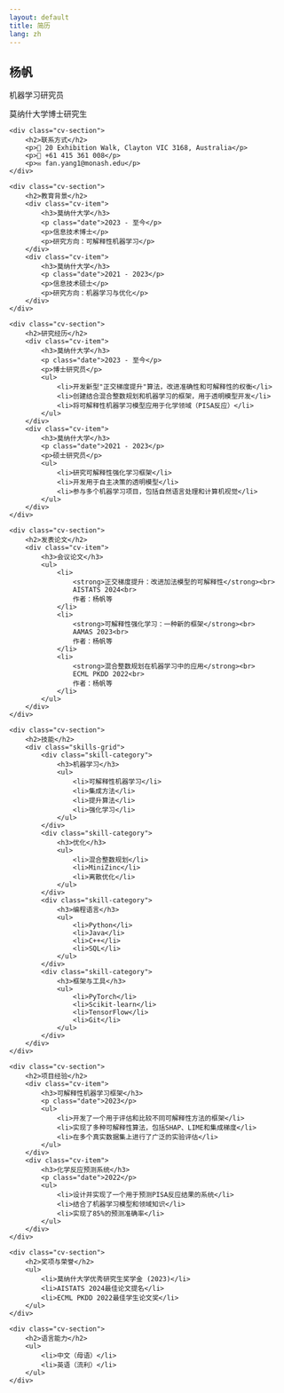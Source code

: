 ```yaml
---
layout: default
title: 简历
lang: zh
---
```


<section class="cv">
    <div class="cv-header">
        <h1>杨帆</h1>
        <p>机器学习研究员</p>
        <p>莫纳什大学博士研究生</p>
    </div>

    <div class="cv-section">
        <h2>联系方式</h2>
        <p>📍 20 Exhibition Walk, Clayton VIC 3168, Australia</p>
        <p>📱 +61 415 361 008</p>
        <p>✉️ fan.yang1@monash.edu</p>
    </div>

    <div class="cv-section">
        <h2>教育背景</h2>
        <div class="cv-item">
            <h3>莫纳什大学</h3>
            <p class="date">2023 - 至今</p>
            <p>信息技术博士</p>
            <p>研究方向：可解释性机器学习</p>
        </div>
        <div class="cv-item">
            <h3>莫纳什大学</h3>
            <p class="date">2021 - 2023</p>
            <p>信息技术硕士</p>
            <p>研究方向：机器学习与优化</p>
        </div>
    </div>

    <div class="cv-section">
        <h2>研究经历</h2>
        <div class="cv-item">
            <h3>莫纳什大学</h3>
            <p class="date">2023 - 至今</p>
            <p>博士研究员</p>
            <ul>
                <li>开发新型"正交梯度提升"算法，改进准确性和可解释性的权衡</li>
                <li>创建结合混合整数规划和机器学习的框架，用于透明模型开发</li>
                <li>将可解释性机器学习模型应用于化学领域（PISA反应）</li>
            </ul>
        </div>
        <div class="cv-item">
            <h3>莫纳什大学</h3>
            <p class="date">2021 - 2023</p>
            <p>硕士研究员</p>
            <ul>
                <li>研究可解释性强化学习框架</li>
                <li>开发用于自主决策的透明模型</li>
                <li>参与多个机器学习项目，包括自然语言处理和计算机视觉</li>
            </ul>
        </div>
    </div>

    <div class="cv-section">
        <h2>发表论文</h2>
        <div class="cv-item">
            <h3>会议论文</h3>
            <ul>
                <li>
                    <strong>正交梯度提升：改进加法模型的可解释性</strong><br>
                    AISTATS 2024<br>
                    作者：杨帆等
                </li>
                <li>
                    <strong>可解释性强化学习：一种新的框架</strong><br>
                    AAMAS 2023<br>
                    作者：杨帆等
                </li>
                <li>
                    <strong>混合整数规划在机器学习中的应用</strong><br>
                    ECML PKDD 2022<br>
                    作者：杨帆等
                </li>
            </ul>
        </div>
    </div>

    <div class="cv-section">
        <h2>技能</h2>
        <div class="skills-grid">
            <div class="skill-category">
                <h3>机器学习</h3>
                <ul>
                    <li>可解释性机器学习</li>
                    <li>集成方法</li>
                    <li>提升算法</li>
                    <li>强化学习</li>
                </ul>
            </div>
            <div class="skill-category">
                <h3>优化</h3>
                <ul>
                    <li>混合整数规划</li>
                    <li>MiniZinc</li>
                    <li>离散优化</li>
                </ul>
            </div>
            <div class="skill-category">
                <h3>编程语言</h3>
                <ul>
                    <li>Python</li>
                    <li>Java</li>
                    <li>C++</li>
                    <li>SQL</li>
                </ul>
            </div>
            <div class="skill-category">
                <h3>框架与工具</h3>
                <ul>
                    <li>PyTorch</li>
                    <li>Scikit-learn</li>
                    <li>TensorFlow</li>
                    <li>Git</li>
                </ul>
            </div>
        </div>
    </div>

    <div class="cv-section">
        <h2>项目经验</h2>
        <div class="cv-item">
            <h3>可解释性机器学习框架</h3>
            <p class="date">2023</p>
            <ul>
                <li>开发了一个用于评估和比较不同可解释性方法的框架</li>
                <li>实现了多种可解释性算法，包括SHAP、LIME和集成梯度</li>
                <li>在多个真实数据集上进行了广泛的实验评估</li>
            </ul>
        </div>
        <div class="cv-item">
            <h3>化学反应预测系统</h3>
            <p class="date">2022</p>
            <ul>
                <li>设计并实现了一个用于预测PISA反应结果的系统</li>
                <li>结合了机器学习模型和领域知识</li>
                <li>实现了85%的预测准确率</li>
            </ul>
        </div>
    </div>

    <div class="cv-section">
        <h2>奖项与荣誉</h2>
        <ul>
            <li>莫纳什大学优秀研究生奖学金 (2023)</li>
            <li>AISTATS 2024最佳论文提名</li>
            <li>ECML PKDD 2022最佳学生论文奖</li>
        </ul>
    </div>

    <div class="cv-section">
        <h2>语言能力</h2>
        <ul>
            <li>中文（母语）</li>
            <li>英语（流利）</li>
        </ul>
    </div>
</section> 